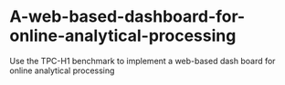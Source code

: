 # A-web-based-dashboard-for-online-analytical-processing
Use the TPC-H1 benchmark to implement a web-based dash board for online analytical processing
